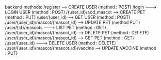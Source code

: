 backend methods:
/register --> CREATE USER (method : POST)
/login  ---> LOGIN USER (method : POST)
/{user_id}/add_mascot --> CREATE PET (method : PUT)
/user/{user_id} --> GET USER (method : POST)
/user/{user_id}/mascot/{mascot_id} --> UPDATE PET (method PUT)
/user/{id}/mascots ---> LIST PET (method : GET)
/user/{user_id}/mascot/{mascot_id} --> DELETE PET (method : DELETE)
/user/{user_id}/mascot/{mascot_id} --> GET PET (method : GET)
/user/{user_id} ---> DELETE USER (method : DELETE)
/user/{user_id}/mascot/{mascot_id}/vaccine --> UPDATE VACCINE (method : PUT)
